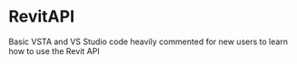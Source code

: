RevitAPI
========

Basic VSTA and VS Studio code heavily commented for new users to learn how to use the Revit API
